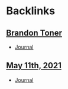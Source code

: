 
# Backlinks
## [Brandon Toner](<Brandon Toner.md>)
- [Journal](<Journal.md>)

## [May 11th, 2021](<May 11th, 2021.md>)
- [Journal](<Journal.md>)

